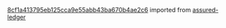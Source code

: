 [8cf1a413795eb125cca9e55abb43ba670b4ae2c6](https://github.com/insolar/assured-ledger/commit/8cf1a413795eb125cca9e55abb43ba670b4ae2c6) imported from [assured-ledger](https://github.com/insolar/assured-ledger)
